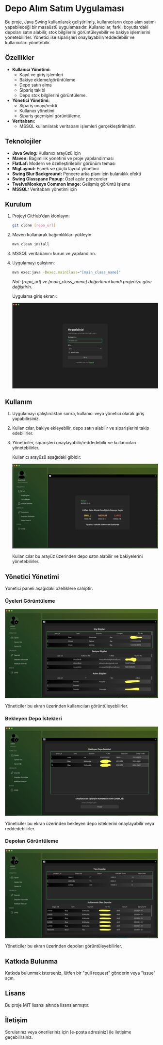 # Depo Alım Satım Uygulaması

Bu proje, Java Swing kullanılarak geliştirilmiş, kullanıcıların depo alım satımı yapabileceği bir masaüstü uygulamasıdır. Kullanıcılar, farklı boyutlardaki depoları satın alabilir, stok bilgilerini görüntüleyebilir ve bakiye işlemlerini yönetebilirler. Yönetici ise siparişleri onaylayabilir/reddedebilir ve kullanıcıları yönetebilir.

## Özellikler

* **Kullanıcı Yönetimi:**
    * Kayıt ve giriş işlemleri
    * Bakiye ekleme/görüntüleme
    * Depo satın alma
    * Sipariş takibi
    * Depo stok bilgilerini görüntüleme.
* **Yönetici Yönetimi:**
    * Sipariş onayı/reddi
    * Kullanıcı yönetimi
    * Sipariş geçmişini görüntüleme.
* **Veritabanı:**
    * MSSQL kullanılarak veritabanı işlemleri gerçekleştirilmiştir.

## Teknolojiler

* **Java Swing:** Kullanıcı arayüzü için
* **Maven:** Bağımlılık yönetimi ve proje yapılandırması
* **FlatLaf:** Modern ve özelleştirilebilir görünüm teması
* **MigLayout:** Esnek ve güçlü layout yönetimi
* **Swing Blur Background:** Pencere arka planı için bulanıklık efekti
* **Swing Glasspane Popup:** Özel açılır pencereler
* **TwelveMonkeys Common Image:** Gelişmiş görüntü işleme
* **MSSQL:** Veritabanı yönetimi için

## Kurulum

1.  Projeyi GitHub'dan klonlayın:

    ```bash
    git clone [repo_url]
    ```

2.  Maven kullanarak bağımlılıkları yükleyin:

    ```bash
    mvn clean install
    ```

3.  MSSQL veritabanını kurun ve yapılandırın.
4.  Uygulamayı çalıştırın:

    ```bash
    mvn exec:java -Dexec.mainClass="[main_class_name]"
    ```

    *Not: \[repo\_url] ve \[main\_class\_name] değerlerini kendi projenize göre değiştirin.*

    Uygulama giriş ekranı:

    ![Giriş Ekranı](images/giris_sayfasi.png)

## Kullanım

1.  Uygulamayı çalıştırdıktan sonra, kullanıcı veya yönetici olarak giriş yapabilirsiniz.
2.  Kullanıcılar, bakiye ekleyebilir, depo satın alabilir ve siparişlerini takip edebilirler.
3.  Yöneticiler, siparişleri onaylayabilir/reddedebilir ve kullanıcıları yönetebilirler.

    Kullanıcı arayüzü aşağıdaki gibidir:

    ![Kullanıcı Arayüzü](images/kullanici_arayuz.png)

    Kullanıcılar bu arayüz üzerinden depo satın alabilir ve bakiyelerini yönetebilirler.

## Yönetici Yönetimi

Yönetici paneli aşağıdaki özelliklere sahiptir:

### Üyeleri Görüntüleme

![Üyeleri Görüntüleme](images/admin_uye_goruntule.png)

Yöneticiler bu ekran üzerinden kullanıcıları görüntüleyebilirler.

### Bekleyen Depo İstekleri

![Bekleyen Depo İstekleri](images/admin_depo_istekleri.png)

Yöneticiler bu ekran üzerinden bekleyen depo isteklerini onaylayabilir veya reddedebilirler.

### Depoları Görüntüleme

![Depoları Görüntüleme](images/admin_depolari_listele.png)

Yöneticiler bu ekran üzerinden depoları görüntüleyebilirler.

## Katkıda Bulunma

Katkıda bulunmak isterseniz, lütfen bir "pull request" gönderin veya "issue" açın.

## Lisans

Bu proje MIT lisansı altında lisanslanmıştır.

## İletişim

Sorularınız veya önerileriniz için \[e-posta adresiniz] ile iletişime geçebilirsiniz.

